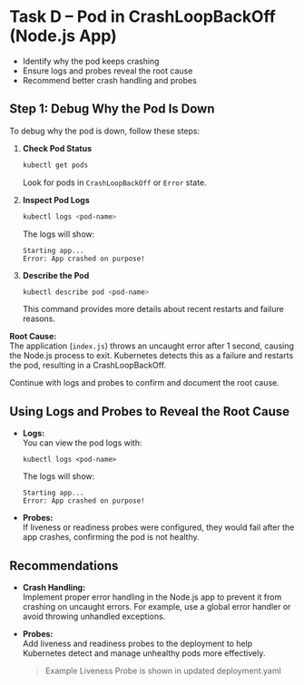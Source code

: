 # Task D – Pod in CrashLoopBackOff (Node.js App)
- Identify why the pod keeps crashing
- Ensure logs and probes reveal the root cause
- Recommend better crash handling and probes

## Step 1: Debug Why the Pod Is Down

To debug why the pod is down, follow these steps:

1. **Check Pod Status**
   ```sh
   kubectl get pods
   ```
   Look for pods in `CrashLoopBackOff` or `Error` state.

2. **Inspect Pod Logs**
   ```sh
   kubectl logs <pod-name>
   ```
   The logs will show:
   ```
   Starting app...
   Error: App crashed on purpose!
   ```

3. **Describe the Pod**
   ```sh
   kubectl describe pod <pod-name>
   ```
   This command provides more details about recent restarts and failure reasons.

**Root Cause:**  
The application (`index.js`) throws an uncaught error after 1 second, causing the Node.js process to exit. Kubernetes detects this as a failure and restarts the pod, resulting in a CrashLoopBackOff.

Continue with logs and probes to confirm and document the root cause.

## Using Logs and Probes to Reveal the Root Cause

- **Logs:**  
  You can view the pod logs with:
  ```
  kubectl logs <pod-name>
  ```
  The logs will show:
  ```
  Starting app...
  Error: App crashed on purpose!
  ```

- **Probes:**  
  If liveness or readiness probes were configured, they would fail after the app crashes, confirming the pod is not healthy.

## Recommendations

- **Crash Handling:**  
  Implement proper error handling in the Node.js app to prevent it from crashing on uncaught errors. For example, use a global error handler or avoid throwing unhandled exceptions.

- **Probes:**  
  Add liveness and readiness probes to the deployment to help Kubernetes detect and manage unhealthy pods more effectively.

    > Example Liveness Probe is shown in updated deployment.yaml
